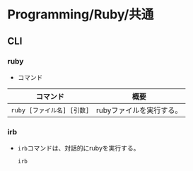 # Programming/Ruby/共通

## CLI

### ruby

- コマンド

|コマンド|概要|
|---|---|
|`ruby [ファイル名] [引数]`|rubyファイルを実行する。|

### irb

- `irb`コマンドは、対話的にrubyを実行する。

  ```ruby
  irb
  ```
